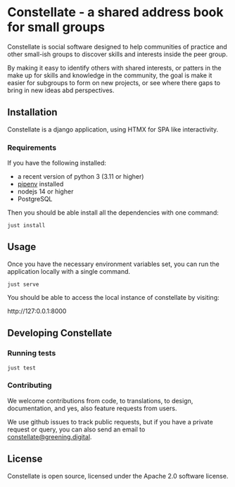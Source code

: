# Constellate - a shared address book for small groups

Constellate is social software designed to help communities of practice and other small-ish groups to discover skills and interests inside the peer group.

By making it easy to identify others with shared interests, or patters in the make up for skills and knowledge in the community, the goal is make it easier for subgroups to form on new projects, or see where there gaps to bring in new ideas abd perspectives.

## Installation

Constellate is a django application, using HTMX for SPA like interactivity.

### Requirements

If you have the following installed:

- a recent version of python 3 (3.11 or higher)
- [pipenv](https://pipenv.pypa.io/) installed
- nodejs 14 or higher
- PostgreSQL

Then you should be able install all the dependencies with one command:

```
just install
```


## Usage

Once you have the necessary environment variables set, you can run the application locally with a single command.

```
just serve
```

You should be able to access the local instance of constellate by visiting:

http://127:0.0.1:8000


## Developing Constellate



### Running tests

```
just test
```

### Contributing

We welcome contributions from code, to translations, to design, documentation, and yes, also feature requests from users.

We use github issues to track public requests, but if you have a private request or query, you can also send an email to constellate@greening.digital.

## License

Constellate is open source, licensed under the Apache 2.0 software license.
